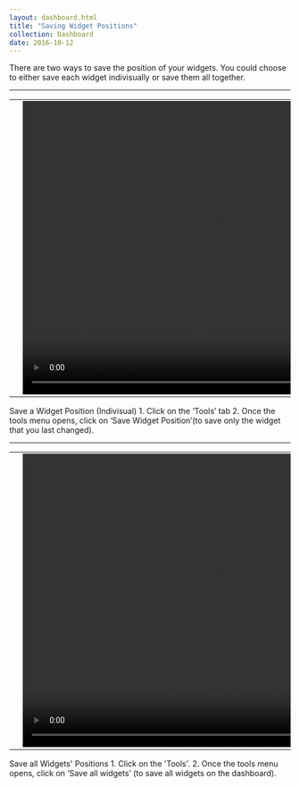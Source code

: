 ```yaml
---
layout: dashboard.html
title: "Saving Widget Positions"
collection: Dashboard
date: 2016-10-12
---
```

There are two ways to save the position of your widgets. You could choose to either save each widget indivisually or save them all together.

---

<table>
<tr>
<td width="50px"></td>
<td width="700px">
<video width="700" height="525" controls>
	<source src="/assets/video/Dashboard/How_to_save_a_widget_position.mp4" type="video/mp4">
	Your browser does not support the video tag.
</video>
</td>
<td width="50px"></td>
</tr>
</table>
Save a Widget Position (Indivisual)
1.	Click on the ‘Tools’ tab
2.	Once the tools menu opens, click on ‘Save Widget Position’(to save only the widget that you last changed).

---

<table>
<tr>
<td width="50px"></td>
<td width="700px">
<video width="700" height="525" controls>
	<source src="/assets/video/How_to_save_all_widgets_positions.mp4" type="video/mp4">
	Your browser does not support the video tag.
</video>
</td>
<td width="50px"></td>
</tr>
</table>
Save all Widgets' Positions
1. Click on the 'Tools'.
2. Once the tools menu opens, click on ‘Save all widgets’ (to save all widgets on the dashboard).
